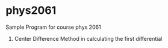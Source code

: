 # phys2061
Sample Program for course phys 2061
1. Center Difference Method in calculating the first differential
